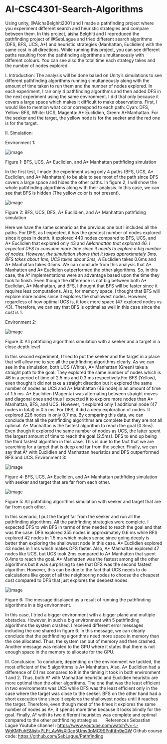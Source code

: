 # AI-CSC4301-Search-Algorithms
Using unity, @AichaBelghiti2001 and I made a pathfinding project where you experiment different search and heuristic strategies and compare between them.
In this project, aisha Belghiti and I reproduced the pathfinding project of @SebLague and tried different search algorithms (DFS, BFS, UCS, A*) and heuristic strategies (Manhattan, Euclidien) with the same cost in all directions. While running this project, you can see different paths resulting from the pathfinding algorithms simultaneously with different colours. You can see also the total time each strategy takes and the number of nodes explored.

I.	Introduction:
The analysis will be done based on Unity’s simulations to see different pathfinding algorithms running simultaneously along with the amount of time taken to run them and the number of nodes explored. In each experiment, I ran only 4 pathfinding algorithms and then added DFS in the next experiment using the same environment. I did that only because it covers a large space which makes it difficult to make observations. First, I would like to mention what color correspond to each path: Cyan: DFS, Yellow: BFS, White: UCS, Magenta: A* Euclidien, Green: A*Manhattan. For the seeker and the target, the yellow node is for the seeker and the red one is for the target. 

II.	Simulation:

Environment 1:

![image](https://user-images.githubusercontent.com/66698376/153771018-99646e2f-6ca1-4a9d-a281-a5242f588981.png)

Figure 1: BFS, UCS, A* Euclidien, and A* Manhattan pathfiding simulation

In the first test, I made the experiment using only 4 paths (BFS, UCS, A* Euclidien, and A* Manhattan) to be able to see most of the path since DFS covers a large space and hides the other paths. In figure 2, I will show the whole pathfinding algorthims along with their analysis. In this case, we can see that BFS is hidden (The yellow color is not present). 

![image](https://user-images.githubusercontent.com/66698376/153771021-c9d462fd-6fa6-48fc-ab0c-d2486fd556ed.png)

Figure 2: BFS, UCS, DFS, A* Euclidien, and A* Manhattan pathfiding simulation

Here we have the same scenario as the previous one but I included all the paths. 
For DFS, as I expected, it has the greatest number of nodes explored since it goes in depth. It explored 440 nodes compared to BFS, UCS, and A* Euclidien that explored only 43 and A*Manhattan that explored 46. I expected DFS to consume more time since it needs to explore a big number of nodes. However, the simulation shows that it takes approximately 3ms. BFS takes about 1ms, UCS takes about 2ms, A* Euclidien takes 0.6ms and A* Manhattan takes 0.5ms. We can conclude from this analysis that A* Manhatten and A* Euclidien outperformed the other algorithms. So, in this case, the A* implementations were an advantage based upon the time they took to finish. Even though the difference is not big between both A* Euclidian, A* Manhattan, and BFS, I thought that BFS will be faster since it requires less computations. Also, for memory space, I thought that BFS will explore more nodes since it explores the shallowest nodes. However, regardless of how optimal UCS is, it took more space (47 explored nodes vs 43). Therefore, we can say that BFS is optimal as well in this case since the cost is 1. 

Environment 2:

![image](https://user-images.githubusercontent.com/66698376/153771026-40095b88-e0ca-4955-941b-ccba19c09dac.png)

Figure 3: All pathfiding algorithms simulation with a seeker and a target in a close depth level

In this second experiment, I tried to put the seeker and the target in a place that will allow me to see all the pathfinding algorithms clearly. As we can see in the simulation, both UCS (White), A* Manhattan (Green) take a straight path to the goal. They explored the same number of nodes which is 46 in a period of time of 2.5 ms and 0.3 ms respectively.For BFS (Yellow), even thought it did not take a straight direction but it explored the same number of nodes as UCS and A* Manhattan (46 node) in an amount of time of 1.5 ms. A* Euclidien (Magenta) was alternating between straight moves and diagonal ones and thus I expected it to explore more nodes than A* Manhattan, BFS, and UCS. However, it explored only 1 additional node (47 nodes in total) in 0.5 ms. For DFS, it did a deep exploration of nodes. It explored 226 nodes in only 0.7 ms. 
By comparing this data, we can conclude that all the pathfinding algorithms are complete but they are not all optimal. A* Manhattan is the fastest algorithm to reach the goal (0.3ms). Even though it explored the same number of nodes as UCS, the latter spent the largest amount of time to reach the goal (2.5ms). DFS to end up being the third fastest algorithm in this case. This is due to the fact that we are searching for a target that is deep and far from the seeker. Finally, we can say that A* with Euclidien and Manhattan heuristics and DFS outperformed BFS and UCS.
Environment 3:

![image](https://user-images.githubusercontent.com/66698376/153771028-b69bfcab-35b9-495d-a908-10203b1a6f0d.png)

Figure 4: BFS, UCS, A* Euclidien, and A* Manhattan pathfiding simulation with seeker and target that are far from each other.

![image](https://user-images.githubusercontent.com/66698376/153771036-5cbd9bd5-00f4-4430-a47f-a4cae38a9445.png)

Figure 5: All pathfiding algorithms simulation with seeker and target that are far from each other.

In this scenario, I put the target far from the seeker and run all the pathfinding algorithms. All the pathfinding strategies were complete. I expected DFS to win  BFS in terms of time needed to reach the goal and that was the case. DFS explored 355 nodes in approximately 0.6 ms while BFS explored 42 nodes in 1.5 ms which makes sense since going deeply is better than exploring the shallowest node in this case. A* Euclidien explored 43 nodes in 1 ms which makes DFS faster. Also, A* Manhattan explored 47 nodes like UCS, but UCS took 2ms compared to A* Manhatten that spent 0.4ms to reach the goal. A* Manhatten was the fastest among all the other algorithms but it was surprising to see that DFS was the second fastest algorithm. However, this can be due to the fact that UCS needs to do calculations like gcost of all the neighboring nodes to choose the cheapest cost compared to DFS that just explores the deepest nodes.

![image](https://user-images.githubusercontent.com/66698376/153771042-628b4f87-5e46-4bdd-bf60-8baaee3c9503.png)

Figure 6: The message displayed as a result of running the pathfinding algorithms in a big environment.

In this case, I tried a bigger environment with a bigger plane and multiple obstacles. However, in such a big environment with 5 pathfinding algorithms the system crashed. I received different error messages including the one shared in figure 6. In this message, we can clearly conclude that the pathfinding algorithms need more space in memory than the one allocated. Thus, the system ran out of memory and then crashed. Another message was related to the GPU where it states that there is not enough space in the memory to allocate for the GPU.

III.	Conclusion:
To conclude, depending on the environment we tackled, the most efficient of the 5 algorithms is A* Manhattan. Also, A* Euclidien had a difference of 0.1 ms compared to it in the timinig it took in both environment 1 and 2. Thus, both A* with Manhattan heuristic and Euclidien heuristic are more optimal than the other algorithms. The one that was the least efficient in two environments was UCS while DFS was the least efficient only in the case where the target was close to the seeker. BFS on the other hand had a short execution time since it explores the shallowest nodes until it reaches the target. Therefore, even though most of the times it explores the same number of nodes as A*, it spends more time because it looks blindly for the goal. Finally, A* with its two different heuristics was complete and optimal compared to the other pathfinding strategies.
 
References
Sebastian Lague Youtube channel : https://www.youtube.com/watch?v=-L-WgKMFuhE&list=PLFt_AvWsXl0cq5Umv3pMC9SPnKjfp9eGW
Github course code: https://github.com/SebLague/Pathfinding 

